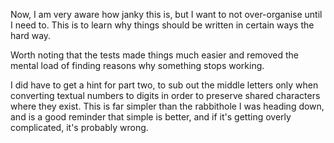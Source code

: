 Now, I am very aware how janky this is, but I want to not over-organise until I need to. This is to learn why things should be written in certain ways the hard way.

Worth noting that the tests made things much easier and removed the mental load of finding reasons why something stops working.

I did have to get a hint for part two, to sub out the middle letters only when converting textual numbers to digits in order to preserve shared characters where they exist. This is far simpler than the rabbithole I was heading down, and is a good reminder that simple is better, and if it's getting overly complicated, it's probably wrong.